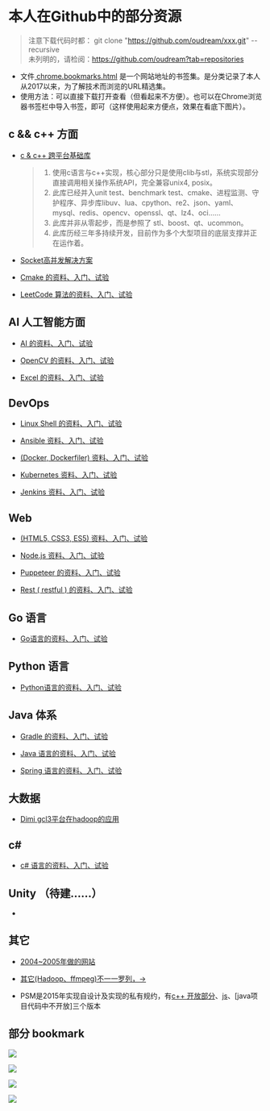 

# 本人在Github中的部分资源 
> 注意下载代码时都： git clone "https://github.com/oudream/xxx.git" --recursive  
> 未列明的，请检阅：https://github.com/oudream?tab=repositories

- 文件[ chrome.bookmarks.html](https://github.com/oudream/bookmarks) 是一个网站地址的书签集。是分类记录了本人从2017以来，为了解技术而浏览的URL精选集。  
- 使用方法：可以直接下载打开查看（但看起来不方便）。也可以在Chrome浏览器书签栏中导入书签，即可（这样使用起来方便点，效果在看底下图片）。

## c && c++ 方面

- [c & c++ 跨平台基础库](https://github.com/oudream/ccxx)
    > 1. 使用c语言与c++实现，核心部分只是使用clib与stl，系统实现部分直接调用相关操作系统API，完全兼容unix4, posix。
    > 2. 此库已经并入unit test、benchmark test、cmake、进程监测、守护程序、异步库libuv、lua、cpython、re2、json、yaml、mysql、redis、opencv、openssl、qt、lz4、oci……
    > 3. 此库并非从零起步，而是参照了 stl、boost、qt、ucommon。
    > 4. 此库历经三年多持续开发，目前作为多个大型项目的底层支撑并正在运作着。

- [Socket高并发解决方案](https://github.com/oudream/hello-socket-model)                                                 

- [Cmake 的资料、入门、试验](https://github.com/oudream/hello-cmake)

- [LeetCode 算法的资料、入门、试验](https://github.com/oudream/leetcode)

## AI 人工智能方面

- [AI 的资料、入门、试验](https://github.com/oudream/hello-ai)

- [OpenCV 的资料、入门、试验](https://github.com/oudream/hello-opencv)

- [Excel 的资料、入门、试验](https://github.com/oudream/hello-excel)

## DevOps 

- [Linux Shell 的资料、入门、试验](https://github.com/oudream/hello-docker)

- [Ansible 资料、入门、试验](https://github.com/oudream/hello-ansible)

- [(Docker, Dockerfiler) 资料、入门、试验](https://github.com/oudream/hello-docker)

- [Kubernetes 资料、入门、试验](https://github.com/oudream/hello-kubernetes)

- [Jenkins 资料、入门、试验](https://github.com/oudream/hello-jenkins)

## Web

- [(HTML5, CSS3, ES5) 资料、入门、试验](https://github.com/oudream/hello-web)

- [Node.js 资料、入门、试验](https://github.com/oudream/hello-nodejs)

- [Puppeteer 的资料、入门、试验](https://github.com/oudream/hello-java)

- [Rest ( restful ) 的资料、入门、试验](https://github.com/oudream/hello-rest)

## Go 语言

- [Go语言的资料、入门、试验](https://github.com/oudream/hello-go)

## Python 语言

- [Python语言的资料、入门、试验](https://github.com/oudream/hello-python)

## Java 体系
- [Gradle 的资料、入门、试验](https://github.com/oudream/hello-gradle)

- [Java 语言的资料、入门、试验](https://github.com/oudream/hello-java)

- [Spring 语言的资料、入门、试验](https://github.com/oudream/hello-spring)

## 大数据
- [Dimi gcl3平台在hadoop的应用](https://github.com/oudream/dimi)

## c# 
- [c# 语言的资料、入门、试验](https://github.com/oudream/hello-csharp)

## Unity （待建……）

- []()

## 其它
- [2004~2005年做的网站](https://github.com/oudream/wwwroot)

- [其它(Hadoop、ffmpeg)不一一罗列，->](https://github.com/oudream)

- PSM是2015年实现自设计及实现的私有规约，有[c++ 开放部分](https://github.com/oudream/ccxx/blob/master/ccxx/cxpacket.h)、[js](https://github.com/oudream/hello-nodejs/blob/master/3rd/csm-3/protocol_psm.js)、[java项目代码中不开放]三个版本

## 部分 bookmark

![](./images/Snipaste_2020-02-21_12-57-56.jpg)

![](./images/Snipaste_2020-02-21_12-58-58.jpg)

![](./images/Snipaste_2020-02-21_12-59-23.jpg)

![](./images/Snipaste_2020-02-21_13-00-42.jpg)
